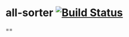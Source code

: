 # all-sorter [![Build Status](https://travis-ci.org/dansoah/all-sorter.svg?branch=master)](https://travis-ci.org/dansoah/all-sorter)
==
